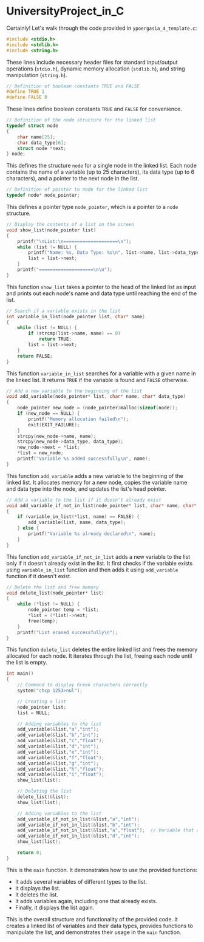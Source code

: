 # UniversityProject_in_C

Certainly! Let's walk through the code provided in `ypoergasia_4_template.c`:

```c
#include <stdio.h>
#include <stdlib.h>
#include <string.h>
```
These lines include necessary header files for standard input/output operations (`stdio.h`), dynamic memory allocation (`stdlib.h`), and string manipulation (`string.h`).

```c
// Definition of boolean constants TRUE and FALSE
#define TRUE 1
#define FALSE 0
```
These lines define boolean constants `TRUE` and `FALSE` for convenience.

```c
// Definition of the node structure for the linked list
typedef struct node
{
    char name[25];
    char data_type[6];
    struct node *next;
} node;
```
This defines the structure `node` for a single node in the linked list. Each node contains the name of a variable (up to 25 characters), its data type (up to 6 characters), and a pointer to the next node in the list.

```c
// Definition of pointer to node for the linked list
typedef node* node_pointer;
```
This defines a pointer type `node_pointer`, which is a pointer to a `node` structure.

```c
// Display the contents of a list on the screen
void show_list(node_pointer list)
{
    printf("\nList:\n====================\n");
    while (list != NULL) {
        printf("Name: %s, Data Type: %s\n", list->name, list->data_type);
        list = list->next;
    }
    printf("====================\n\n");
}
```
This function `show_list` takes a pointer to the head of the linked list as input and prints out each node's name and data type until reaching the end of the list.

```c
// Search if a variable exists in the list
int variable_in_list(node_pointer list, char* name)
{
    while (list != NULL) {
        if (strcmp(list->name, name) == 0)
            return TRUE;
        list = list->next;
    }
    return FALSE;
}
```
This function `variable_in_list` searches for a variable with a given name in the linked list. It returns `TRUE` if the variable is found and `FALSE` otherwise.

```c
// Add a new variable to the beginning of the list
void add_variable(node_pointer* list, char* name, char* data_type)
{
    node_pointer new_node = (node_pointer)malloc(sizeof(node));
    if (new_node == NULL) {
        printf("Memory allocation failed\n");
        exit(EXIT_FAILURE);
    }
    strcpy(new_node->name, name);
    strcpy(new_node->data_type, data_type);
    new_node->next = *list;
    *list = new_node;
    printf("Variable %s added successfully\n", name);
}
```
This function `add_variable` adds a new variable to the beginning of the linked list. It allocates memory for a new node, copies the variable name and data type into the node, and updates the list's head pointer.

```c
// Add a variable to the list if it doesn't already exist
void add_variable_if_not_in_list(node_pointer* list, char* name, char* data_type)
{
    if (variable_in_list(*list, name) == FALSE) {
        add_variable(list, name, data_type);
    } else {
        printf("Variable %s already declared\n", name);
    }
}
```
This function `add_variable_if_not_in_list` adds a new variable to the list only if it doesn't already exist in the list. It first checks if the variable exists using `variable_in_list` function and then adds it using `add_variable` function if it doesn't exist.

```c
// Delete the list and free memory
void delete_list(node_pointer* list)
{
    while (*list != NULL) {
        node_pointer temp = *list;
        *list = (*list)->next;
        free(temp);
    }
    printf("List erased successfully\n");
}
```
This function `delete_list` deletes the entire linked list and frees the memory allocated for each node. It iterates through the list, freeing each node until the list is empty.

```c
int main()
{
    // Command to display Greek characters correctly
    system("chcp 1253>nul");

    // Creating a list
    node_pointer list;
    list = NULL;

    // Adding variables to the list
    add_variable(&list,"a","int");
    add_variable(&list,"b","int");
    add_variable(&list,"c","float");
    add_variable(&list,"d","int");
    add_variable(&list,"e","int");
    add_variable(&list,"f","float");
    add_variable(&list,"g","int");
    add_variable(&list,"h","float");
    add_variable(&list,"i","float");
    show_list(list);

    // Deleting the list
    delete_list(&list);
    show_list(list);

    // Adding variables to the list
    add_variable_if_not_in_list(&list,"a","int");
    add_variable_if_not_in_list(&list,"b","int");
    add_variable_if_not_in_list(&list,"a","float");  // Variable that already exists in the list
    add_variable_if_not_in_list(&list,"d","int");
    show_list(list);

    return 0;
}
```
This is the `main` function. It demonstrates how to use the provided functions:
- It adds several variables of different types to the list.
- It displays the list.
- It deletes the list.
- It adds variables again, including one that already exists.
- Finally, it displays the list again.

This is the overall structure and functionality of the provided code. It creates a linked list of variables and their data types, provides functions to manipulate the list, and demonstrates their usage in the `main` function.
